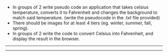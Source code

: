 - In groups of 2 write pseudo code an application that takes celsius temperature, converts it to Fahrenheit and changes the background to match said temperature. (write the pseudocode in the .txt file provided)
- There should be images for at least 4 tiers (eg. winter, summer, fall, spring).
- In groups of 2 write the code to convert Celsius into Fahrenheit, and display the result in the browser.


----------------------------------------------------------------

----------------------------------------------------------------







